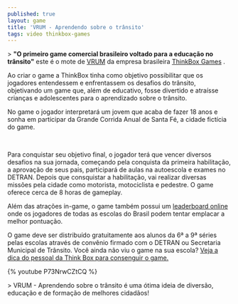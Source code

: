 ```yaml
---
published: true
layout: game
title: 'VRUM - Aprendendo sobre o trânsito'
tags: video thinkbox-games
---
```

 
<p class="p1">> <strong>&quot;O primeiro game comercial brasileiro voltado para a educa&#231;&#227;o no tr&#226;nsito&quot;</strong> este &#233; o mote de <a href="http://www.jogovrum.com.br/" target="_blank">VRUM</a>
 da empresa brasileira <a href="http://www.thinkboxgames.com/pt-br" target="_blank">ThinkBox Games</a>
.


<p class="p1">Ao criar o game a ThinkBox tinha como objetivo possibilitar que os jogadores entendessem e enfrentassem os desafios do tr&#226;nsito, objetivando um game que, al&#233;m de educativo, fosse divertido e atra&#237;sse crian&#231;as e adolescentes para o aprendizado sobre o tr&#226;nsito.
<p class="p1"> 
<p class="p1">No game o jogador interpretar&#225; um jovem que acaba de fazer 18 anos e sonha em participar da Grande Corrida Anual de Santa F&#233;, a cidade fict&#237;cia do game. 
<p class="p1"> 

<br />
<p class="p3"><span class="s1">Para conquistar seu objetivo final, o jogador ter&#225; que vencer diversos desafios na sua jornada, come&#231;ando pela conquista da primeira habilita&#231;&#227;o, a aprova&#231;&#227;o de seus pais, participar&#225; </span>de aulas na autoescola e exames no DETRAN. Depois que consquistar a habilita&#231;&#227;o, vai realizar diversas miss&#245;es pela cidade como motorista, motociclista e pedestre. O game oferece cerca de 8 horas de gameplay.
<p class="p4"> 

<p class="p4"> 
<p class="p5">Al&#233;m das atra&#231;&#245;es in-game, o game tamb&#233;m possui um <a href="http://www.jogovrum.com.br/?q=ranking" target="_blank">leaderboard online</a>
 onde os jogadores de todas as escolas do Brasil podem tentar emplacar a melhor pontua&#231;&#227;o.
<p class="p4"> 
<p class="p5">O game deve ser distribu&#237;do gratuitamente aos alunos da 6&#170; a 9&#170; s&#233;ries pelas escolas atrav&#233;s de conv&#234;nio firmado com o DETRAN ou Secretaria Municipal de Tr&#226;nsito. Voc&#234; ainda n&#227;o viu o game na sua escola?  <a href="http://www.jogovrum.com.br/?q=node/141" target="_blank">Veja a dica do pessoal da Think Box para consenguir o game.</a>

<p class="p4"> 
{% youtube P73NrwCZtCQ %}
<p class="p4"> 
<p class="p5">> VRUM - Aprendendo sobre o tr&#226;nsito &#233; uma &#243;tima ideia de divers&#227;o, educa&#231;&#227;o e de forma&#231;&#227;o de melhores cidad&#227;os!
 
